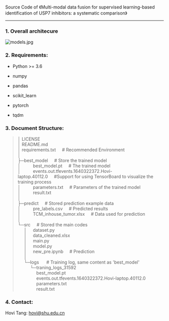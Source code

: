 Source Code of 《Multi-modal data fusion for supervised learning-based identification of USP7 inhibitors: a systematic comparison》

---

### 1. Overall architecure

![models.jpg](https://s2.loli.net/2022/06/19/m5AThJk9MV87uqx.jpg)



### 2. Requirements:

- Python >= 3.6

- numpy

- pandas

- scikit_learn

- pytorch

- tqdm

  

### 3. Document Structure:

> │  LICENSE </br>
> │  README.md </br>
> │  requirements.txt&nbsp;&nbsp;&nbsp;&nbsp;&nbsp;# Recommended Environment </br>
> │  </br>
> ├─best_model&nbsp;&nbsp;&nbsp;&nbsp;&nbsp;# Store the trained model</br>
> │&nbsp;&nbsp;&nbsp;&nbsp;&nbsp;&nbsp;&nbsp;&nbsp;&nbsp;&nbsp;best_model.pt&nbsp;&nbsp;&nbsp;&nbsp;&nbsp;# The trained model</br>
> │&nbsp;&nbsp;&nbsp;&nbsp;&nbsp;&nbsp;&nbsp;&nbsp;&nbsp;&nbsp;events.out.tfevents.1640322372.Hovi-laptop.40112.0&nbsp;&nbsp;&nbsp;&nbsp;&nbsp;#Support for using TensorBoard to visualize the training process</br>
> │&nbsp;&nbsp;&nbsp;&nbsp;&nbsp;&nbsp;&nbsp;&nbsp;&nbsp;&nbsp;parameters.txt&nbsp;&nbsp;&nbsp;&nbsp;&nbsp;# Parameters of the trained model</br>
> │&nbsp;&nbsp;&nbsp;&nbsp;&nbsp;&nbsp;&nbsp;&nbsp;&nbsp;&nbsp;result.txt			 </br>
> │      </br>
> ├─predict&nbsp;&nbsp;&nbsp;&nbsp;&nbsp;# Stored prediction example data</br>
> │&nbsp;&nbsp;&nbsp;&nbsp;&nbsp;&nbsp;&nbsp;&nbsp;&nbsp;&nbsp;pre_labels.csv&nbsp;&nbsp;&nbsp;&nbsp;&nbsp;#  Predicted results</br>
> │&nbsp;&nbsp;&nbsp;&nbsp;&nbsp;&nbsp;&nbsp;&nbsp;&nbsp;&nbsp;TCM_inhouse_tumor.xlsx&nbsp;&nbsp;&nbsp;&nbsp;&nbsp;# Data used for prediction</br>
> │      </br>
> └─src&nbsp;&nbsp;&nbsp;&nbsp;&nbsp;# Stored the main codes</br>
> &nbsp;&nbsp;&nbsp;&nbsp;&nbsp;│&nbsp;&nbsp;&nbsp;&nbsp;&nbsp;dataset.py</br>
> &nbsp;&nbsp;&nbsp;&nbsp;&nbsp;│&nbsp;&nbsp;&nbsp;&nbsp;&nbsp;data_cleaned.xlsx</br>
> &nbsp;&nbsp;&nbsp;&nbsp;&nbsp;│&nbsp;&nbsp;&nbsp;&nbsp;&nbsp;main.py</br>
> &nbsp;&nbsp;&nbsp;&nbsp;&nbsp;│&nbsp;&nbsp;&nbsp;&nbsp;&nbsp;model.py</br>
> &nbsp;&nbsp;&nbsp;&nbsp;&nbsp;│&nbsp;&nbsp;&nbsp;&nbsp;&nbsp;new_pre.ipynb&nbsp;&nbsp;&nbsp;&nbsp;&nbsp;# Prediction</br>
> &nbsp;&nbsp;&nbsp;&nbsp;&nbsp;│  </br>
> &nbsp;&nbsp;&nbsp;&nbsp;&nbsp;└─logs&nbsp;&nbsp;&nbsp;&nbsp;&nbsp; # Training log, same content as 'best_model'</br>
> &nbsp;&nbsp;&nbsp;&nbsp;&nbsp;&nbsp;&nbsp;&nbsp;&nbsp;&nbsp;└─traning_logs_31592</br>
> &nbsp;&nbsp;&nbsp;&nbsp;&nbsp;&nbsp;&nbsp;&nbsp;&nbsp;&nbsp;&nbsp;&nbsp;&nbsp;&nbsp;&nbsp;best_model.pt</br>
> &nbsp;&nbsp;&nbsp;&nbsp;&nbsp;&nbsp;&nbsp;&nbsp;&nbsp;&nbsp;&nbsp;&nbsp;&nbsp;&nbsp;&nbsp;events.out.tfevents.1640322372.Hovi-laptop.40112.0</br>
> &nbsp;&nbsp;&nbsp;&nbsp;&nbsp;&nbsp;&nbsp;&nbsp;&nbsp;&nbsp;&nbsp;&nbsp;&nbsp;&nbsp;&nbsp;parameters.txt</br>
> &nbsp;&nbsp;&nbsp;&nbsp;&nbsp;&nbsp;&nbsp;&nbsp;&nbsp;&nbsp;&nbsp;&nbsp;&nbsp;&nbsp;&nbsp;result.txt</br>

 

### 4. Contact:

Hovi Tang: hovi@shu.edu.cn
